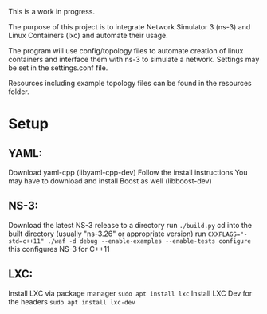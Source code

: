 This is a work in progress.

The purpose of this project is to integrate Network Simulator 3 (ns-3) and Linux Containers (lxc) and automate their usage.

The program will use config/topology files to automate creation of linux containers and interface them with ns-3 to simulate a network.
Settings may be set in the settings.conf file.

Resources including example topology files can be found in the resources folder.

# Setup
## YAML:
Download yaml-cpp (libyaml-cpp-dev)
Follow the install instructions
You may have to download and install Boost as well (libboost-dev)


## NS-3:
Download the latest NS-3 release to a directory
run `./build.py`
cd into the built directory (usually "ns-3.26" or appropriate version)
run `CXXFLAGS="-std=c++11" ./waf -d debug --enable-examples --enable-tests configure`
this configures NS-3 for C++11


## LXC:
Install LXC via package manager
`sudo apt install lxc`
Install LXC Dev for the headers
`sudo apt install lxc-dev`

